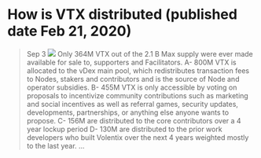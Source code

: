 # How is VTX distributed (published date Feb 21, 2020)
> Sep 3
![](https://miro.medium.com/max/700/1*6jhStgZ4Fnf8kI8eFLRNQg.jpeg)
Only 364M VTX out of the 2.1 B Max supply were ever made available for sale to, supporters and Facilitators.
A- 800M VTX is allocated to the vDex main pool, which redistributes transaction fees to Nodes, stakers and contributors and is the source of Node and operator subsidies.
B- 455M VTX is only accessible by voting on proposals to incentivize community contributions such as marketing and social incentives as well as referral games, security updates, developments, partnerships, or anything else anyone wants to propose.
C- 156M are distributed to the core contributors over a 4 year lockup period
D- 130M are distributed to the prior work developers who built Volentix over the next 4 years weighted mostly to the last year. …
